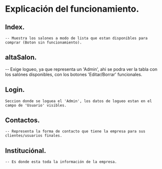# Explicación del funcionamiento.

## Index.

    -- Muestra los salones a modo de lista que estan disponibles para comprar (Boton sin funcionamiento).


## altaSalon.

 -- Exige logueo, ya que representa un 'Admin', ahi se podra ver la tabla con los salónes disponibles, 
 con los botones 'Editar/Borrar' funcionales.


## Login.

    Seccion donde se loguea el 'Admin', los datos de logueo estan en el campo de 'Usuario' visibles.


## Contactos.

    -- Representa la forma de contacto que tiene la empresa para sus clientes/usuarios finales.


## Instituciónal.

    -- Es donde esta toda la información de la empresa.
